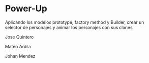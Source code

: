 # Power-Up
Aplicando los modelos prototype, factory method y Builder, crear un selector de personajes y animar los personajes con sus clones

Jose Quintero

Mateo Ardila

Johan Mendez
